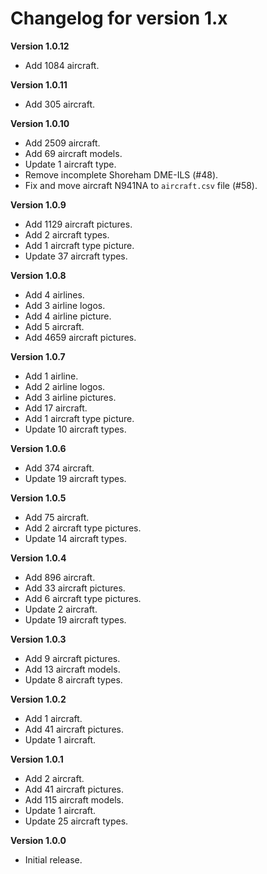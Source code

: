 # Changelog for version 1.x

**Version 1.0.12**

- Add 1084 aircraft.

**Version 1.0.11**

- Add 305 aircraft.

**Version 1.0.10**

- Add 2509 aircraft.
- Add 69 aircraft models.
- Update 1 aircraft type.
- Remove incomplete Shoreham DME-ILS (#48).
- Fix and move aircraft N941NA to `aircraft.csv` file (#58).

**Version 1.0.9**

- Add 1129 aircraft pictures.
- Add 2 aircraft types.
- Add 1 aircraft type picture.
- Update 37 aircraft types.

**Version 1.0.8**

- Add 4 airlines.
- Add 3 airline logos.
- Add 4 airline picture.
- Add 5 aircraft.
- Add 4659 aircraft pictures.

**Version 1.0.7**

- Add 1 airline.
- Add 2 airline logos.
- Add 3 airline pictures.
- Add 17 aircraft.
- Add 1 aircraft type picture.
- Update 10 aircraft types.

**Version 1.0.6**

- Add 374 aircraft.
- Update 19 aircraft types.

**Version 1.0.5**

- Add 75 aircraft.
- Add 2 aircraft type pictures.
- Update 14 aircraft types.

**Version 1.0.4**

- Add 896 aircraft.
- Add 33 aircraft pictures.
- Add 6 aircraft type pictures.
- Update 2 aircraft.
- Update 19 aircraft types.

**Version 1.0.3**

- Add 9 aircraft pictures.
- Add 13 aircraft models.
- Update 8 aircraft types.

**Version 1.0.2**

- Add 1 aircraft.
- Add 41 aircraft pictures.
- Update 1 aircraft.

**Version 1.0.1**

- Add 2 aircraft.
- Add 41 aircraft pictures.
- Add 115 aircraft models.
- Update 1 aircraft.
- Update 25 aircraft types.

**Version 1.0.0**

- Initial release.
